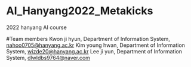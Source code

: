 # AI_Hanyang2022_Metakicks
2022 hanyang AI course 

#Team members
Kwon ji hyun, Department of Information System, nahoo0705@hanyang.ac.kr
Kim young hwan, Department of Information System, wizde20@hanyang.ac.kr
Lee ji yun, Department of Information System, dlwldbs9764@naver.com
